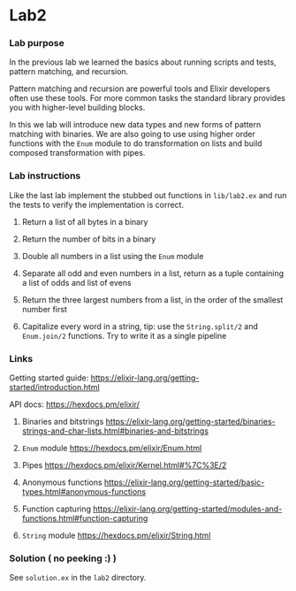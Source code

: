 # Lab2

### Lab purpose

In the previous lab we learned the basics about running scripts and tests,
pattern matching, and recursion.

Pattern matching and recursion are powerful tools and Elixir developers often use
these tools. For more common tasks the standard library provides you with higher-level
building blocks.

In this we lab will introduce new data types and new forms of pattern matching
with binaries. We are also going to use using higher order functions with the
`Enum` module to do transformation on lists and build composed transformation
with pipes.


### Lab instructions

Like the last lab implement the stubbed out functions in `lib/lab2.ex` and run the tests to verify the implementation is correct.

  1. Return a list of all bytes in a binary

  2. Return the number of bits in a binary

  3. Double all numbers in a list using the `Enum` module

  4. Separate all odd and even numbers in a list, return as a tuple containing a list of odds and list of evens

  5. Return the three largest numbers from a list, in the order of the smallest number first

  6. Capitalize every word in a string, tip: use the `String.split/2` and `Enum.join/2` functions. Try to write it as a single pipeline

### Links

Getting started guide: https://elixir-lang.org/getting-started/introduction.html

API docs: https://hexdocs.pm/elixir/

  1. Binaries and bitstrings https://elixir-lang.org/getting-started/binaries-strings-and-char-lists.html#binaries-and-bitstrings

  2. `Enum` module https://hexdocs.pm/elixir/Enum.html

  3. Pipes https://hexdocs.pm/elixir/Kernel.html#%7C%3E/2

  4. Anonymous functions https://elixir-lang.org/getting-started/basic-types.html#anonymous-functions

  5. Function capturing https://elixir-lang.org/getting-started/modules-and-functions.html#function-capturing

  6. `String` module https://hexdocs.pm/elixir/String.html


### Solution ( no peeking :) )

See `solution.ex` in the `lab2` directory.
